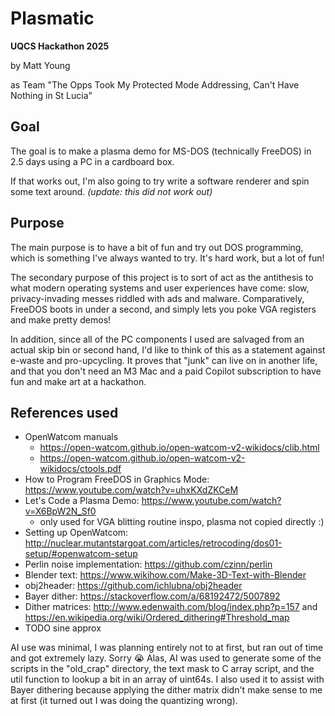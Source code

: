 # Plasmatic
**UQCS Hackathon 2025**

by Matt Young

as Team "The Opps Took My Protected Mode Addressing, Can't Have Nothing in St Lucia"

## Goal
The goal is to make a plasma demo for MS-DOS (technically FreeDOS) in 2.5 days using a PC in a cardboard box.

If that works out, I'm also going to try write a software renderer and spin some text around. _(update: this did not
work out)_

## Purpose
The main purpose is to have a bit of fun and try out DOS programming, which is something I've always wanted to
try. It's hard work, but a lot of fun!

The secondary purpose of this project is to sort of act as the antithesis to what modern operating systems
and user experiences have come: slow, privacy-invading messes riddled with ads and malware. Comparatively,
FreeDOS boots in under a second, and simply lets you poke VGA registers and make pretty demos!

In addition, since all of the PC components I used are salvaged from an actual skip bin or second hand, I'd
like to think of this as a statement against e-waste and pro-upcycling. It proves that "junk" can live on in
another life, and that you don't need an M3 Mac and a paid Copilot subscription to have fun and make art at a
hackathon.

## References used
- OpenWatcom manuals
    - https://open-watcom.github.io/open-watcom-v2-wikidocs/clib.html
    - https://open-watcom.github.io/open-watcom-v2-wikidocs/ctools.pdf
- How to Program FreeDOS in Graphics Mode: https://www.youtube.com/watch?v=uhxKXdZKCeM
- Let's Code a Plasma Demo: https://www.youtube.com/watch?v=X6BpW2N_Sf0
    - only used for VGA blitting routine inspo, plasma not copied directly :)
- Setting up OpenWatcom: http://nuclear.mutantstargoat.com/articles/retrocoding/dos01-setup/#openwatcom-setup
- Perlin noise implementation: https://github.com/czinn/perlin
- Blender text: https://www.wikihow.com/Make-3D-Text-with-Blender
- obj2header: https://github.com/ichlubna/obj2header
- Bayer dither: https://stackoverflow.com/a/68192472/5007892
- Dither matrices: http://www.edenwaith.com/blog/index.php?p=157 and
https://en.wikipedia.org/wiki/Ordered_dithering#Threshold_map
- TODO sine approx

AI use was minimal, I was planning entirely not to at first, but ran out of time and got extremely lazy. Sorry :sob:
Alas, AI was used to generate some of the scripts in the "old_crap" directory, the text mask to C array
script, and the util function to lookup a bit in an array of uint64s. I also used it to assist with Bayer
dithering because applying the dither matrix didn't make sense to me at first (it turned out I was doing the
quantizing wrong).

